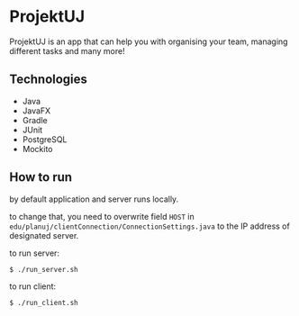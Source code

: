 # ProjektUJ

ProjektUJ is an app that can help you with organising your team,
managing different tasks and many more!

## Technologies
 - Java
 - JavaFX
 - Gradle
 - JUnit
 - PostgreSQL
 - Mockito

## How to run
by default application and server runs locally.

to change that, you need to overwrite field `HOST` in `edu/planuj/clientConnection/ConnectionSettings.java` to the IP address of designated server.

to run server:
```
$ ./run_server.sh
```
to run client:
```
$ ./run_client.sh
```
